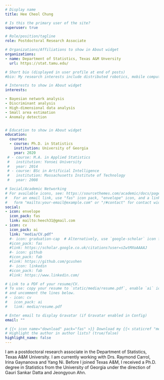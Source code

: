 ```yaml
---
# Display name
title: Hee Cheol Chung

# Is this the primary user of the site?
superuser: true

# Role/position/tagline
role: Postdoctoral Research Associate

# Organizations/Affiliations to show in About widget
organizations:
- name: Department of Statistics, Texas A&M Unversity
  url: https://stat.tamu.edu/

# Short bio (displayed in user profile at end of posts)
#bio: My research interests include distributed robotics, mobile computing and programmable matter.

# Interests to show in About widget
interests:

- Bayesian network analysis
- Discriminant analysis
- High-dimensional data analysis
- Small area estimation
- Anomaly detection


# Education to show in About widget
education:
  courses:
  - course: Ph.D. in Statistics
    institution: University of Georgia
    year: 2020
 # - course: M.A. in Applied Statistics
 #   institution: Yonsei University
 #   year: 2014
 # - course: BSc in Artificial Intelligence
 #   institution: Massachusetts Institute of Technology
 #   year: 2008

# Social/Academic Networking
# For available icons, see: https://sourcethemes.com/academic/docs/page-builder/#icons
#   For an email link, use "fas" icon pack, "envelope" icon, and a link in the
#   form "mailto:your-email@example.com" or "/#contact" for contact widget.
social:
- icon: envelope
  icon_pack: fas
  link: mailto:heech31@gmail.com
- icon: cv
  icon_pack: ai
  link: "media/CV.pdf"
  #- icon: graduation-cap  # Alternatively, use `google-scholar` icon from `ai` icon pack
  #icon_pack: fas
  #link: https://scholar.google.co.uk/citations?user=sIwtMXoAAAAJ
  #- icon: github
  #icon_pack: fab
  #link: https://github.com/gcushen
  #- icon: linkedin
  #icon_pack: fab
  #link: https://www.linkedin.com/

# Link to a PDF of your resume/CV.
# To use: copy your resume to `static/media/resume.pdf`, enable `ai` icons in `params.toml`, 
# and uncomment the lines below.
# - icon: cv
#   icon_pack: ai
#   link: media/resume.pdf

# Enter email to display Gravatar (if Gravatar enabled in Config)
email: ""

# {{< icon name="download" pack="fas" >}} Download my {{< staticref "media/demo_resume.pdf" "newtab" >}}resumé{{< /staticref >}}.
# Highlight the author in author lists? (true/false)
highlight_name: false
---
```

I am a postdoctoral research associate in the Department of Statistics, Texas A&M University. I am currently working with Drs. Raymond Carrol, Irina Gaynanova and Yang Ni. Before I joined Texas A&M, I received a Ph.D. degree in Statistics from the University of Georgia under the direction of Gauri Sankar Datta and Jeongyoun Ahn.

